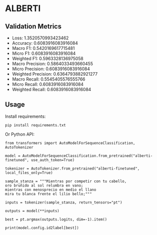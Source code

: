 # ALBERTI

## Validation Metrics

- Loss: 1.3520570993423462
- Accuracy: 0.6083916083916084
- Macro F1: 0.5420169617715481
- Micro F1: 0.6083916083916084
- Weighted F1: 0.5963328136975058
- Macro Precision: 0.5864033493660455
- Micro Precision: 0.6083916083916084
- Weighted Precision: 0.6364793882921277
- Macro Recall: 0.5545405576555766
- Micro Recall: 0.6083916083916084
- Weighted Recall: 0.6083916083916084


## Usage

Install requirements:

```
pip install requirements.txt
```

Or Python API:

```
from transformers import AutoModelForSequenceClassification, AutoTokenizer

model = AutoModelForSequenceClassification.from_pretrained("alberti-finetuned", use_auth_token=True)

tokenizer = AutoTokenizer.from_pretrained("alberti-finetuned", local_files_only=True)

sample_stanza = """Mientras por competir con tu cabello,
oro bruñido al sol relumbra en vano;
mientras con menosprecio en medio el llano
mira tu blanca frente el lilio bello;"""

inputs = tokenizer(sample_stanza, return_tensors="pt")

outputs = model(**inputs)

best = pt.argmax(outputs.logits, dim=-1).item()

print(model.config.id2label[best])
```
